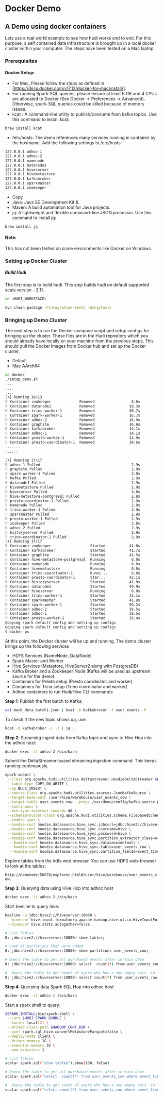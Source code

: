 # Docker Demo

## A Demo using docker containers​
Lets use a real world example to see how hudi works end to end. For this purpose, a self contained data infrastructure is brought up in a local docker cluster within your computer.
The steps have been tested on a Mac laptop

### Prerequisites​
#### Docker Setup: 
- For Mac, Please follow the steps as defined in [https://docs.docker.com/v17.12/docker-for-mac/install/]. 
- For running Spark-SQL queries, please ensure at least 6 GB and 4 CPUs are allocated to Docker (See Docker -> Preferences -> Advanced). Otherwise, spark-SQL queries could be killed because of memory issues.
- kcat : A command-line utility to publish/consume from kafka topics. Use this command to install kcat:
```bash 
brew install kcat
``` 
- /etc/hosts: The demo references many services running in container by the hostname. Add the following settings to /etc/hosts:
``` bash
127.0.0.1 adhoc-1
127.0.0.1 adhoc-2
127.0.0.1 namenode
127.0.0.1 datanode1
127.0.0.1 hiveserver
127.0.0.1 hivemetastore
127.0.0.1 kafkabroker
127.0.0.1 sparkmaster
127.0.0.1 zookeeper
```

- Copy
- Java: Java SE Development Kit 8.
- Maven: A build automation tool for Java projects.
- jq: A lightweight and flexible command-line JSON processor. Use this command to install jq: 
``` bash 
brew install jq
```
#### Note: 
This has not been tested on some environments like Docker on Windows.

### Setting up Docker Cluster​
##### Build Hudi​
The first step is to build hudi. This step builds hudi on default supported scala version - 2.11.
``` bash 
cd <HUDI_WORKSPACE>

mvn clean package -Pintegration-tests -DskipTests
```
### Bringing up Demo Cluster​

The next step is to run the Docker compose script and setup configs for bringing up the cluster. These files are in the Hudi repository which you should already have locally on your machine from the previous steps. 
This should pull the Docker images from Docker hub and set up the Docker cluster.
- Default
- Mac AArch64

``` bash
cd docker
./setup_demo.sh
....
....
....
[+] Running 10/13
⠿ Container zookeeper             Removed                 8.6s
⠿ Container datanode1             Removed                18.3s
⠿ Container trino-worker-1        Removed                50.7s
⠿ Container spark-worker-1        Removed                16.7s
⠿ Container adhoc-2               Removed                16.9s
⠿ Container graphite              Removed                16.9s
⠿ Container kafkabroker           Removed                14.1s
⠿ Container adhoc-1               Removed                14.1s
⠿ Container presto-worker-1       Removed                11.9s
⠿ Container presto-coordinator-1  Removed                34.6s
.......
......

[+] Running 17/17
⠿ adhoc-1 Pulled                                          2.9s
⠿ graphite Pulled                                         2.8s
⠿ spark-worker-1 Pulled                                   3.0s
⠿ kafka Pulled                                            2.9s
⠿ datanode1 Pulled                                        2.9s
⠿ hivemetastore Pulled                                    2.9s
⠿ hiveserver Pulled                                       3.0s
⠿ hive-metastore-postgresql Pulled                        2.8s
⠿ presto-coordinator-1 Pulled                             2.9s
⠿ namenode Pulled                                         2.9s
⠿ trino-worker-1 Pulled                                   2.9s
⠿ sparkmaster Pulled                                      2.9s
⠿ presto-worker-1 Pulled                                  2.9s
⠿ zookeeper Pulled                                        2.8s
⠿ adhoc-2 Pulled                                          2.9s
⠿ historyserver Pulled                                    2.9s
⠿ trino-coordinator-1 Pulled                              2.9s
[+] Running 17/17
⠿ Container zookeeper                  Started           41.0s
⠿ Container kafkabroker                Started           41.7s
⠿ Container graphite                   Started           41.5s
⠿ Container hive-metastore-postgresql  Running            0.0s
⠿ Container namenode                   Running            0.0s
⠿ Container hivemetastore              Running            0.0s
⠿ Container trino-coordinator-1        Runni...           0.0s
⠿ Container presto-coordinator-1       Star...           42.1s
⠿ Container historyserver              Started           41.0s
⠿ Container datanode1                  Started           49.9s
⠿ Container hiveserver                 Running            0.0s
⠿ Container trino-worker-1             Started           42.1s
⠿ Container sparkmaster                Started           41.9s
⠿ Container spark-worker-1             Started           50.2s
⠿ Container adhoc-2                    Started           38.5s
⠿ Container adhoc-1                    Started           38.5s
⠿ Container presto-worker-1            Started           38.4s
Copying spark default config and setting up configs
Copying spark default config and setting up configs
$ docker ps

```

At this point, the Docker cluster will be up and running. The demo cluster brings up the following services
- HDFS Services (NameNode, DataNode)
- Spark Master and Worker
- Hive Services (Metastore, HiveServer2 along with PostgresDB)
- Kafka Broker and a Zookeeper Node (Kafka will be used as upstream source for the demo)
- Containers for Presto setup (Presto coordinator and worker)
- Containers for Trino setup (Trino coordinator and worker)
- Adhoc containers to run Hudi/Hive CLI commands


**Step 1**: Publish the first batch to Kafka:
```bash 
cat mock_data_batch1.json | kcat -b kafkabroker -t user_events -P
```
To check if the new topic shows up, use:
```bash
kcat -b kafkabroker -L -J | jq .
```

**Step 2**: Streaming ingest data from Kafka topic and sync to Hive 
Hop into the adhoc host:
```bash
docker exec -it adhoc-2 /bin/bash
```
Submit the DeltaStreamer-based streaming ingestion command. This keeps running continuously.

```bash
spark-submit \
 --class org.apache.hudi.utilities.deltastreamer.HoodieDeltaStreamer $HUDI_UTILITIES_BUNDLE \
 --table-type COPY_ON_WRITE \
 --op BULK_INSERT \
 --source-class org.apache.hudi.utilities.sources.JsonKafkaSource \
 --target-base-path /user/hive/warehouse/user_events_cow \
 --target-table user_events_cow --props /var/demo/config/kafka-source.properties \
 --continuous \
 --min-sync-interval-seconds 60 \
 --schemaprovider-class org.apache.hudi.utilities.schema.FilebasedSchemaProvider \
 --enable-sync \
 --hoodie-conf hoodie.datasource.hive_sync.jdbcurl=jdbc:hive2://hiveserver:10000 \
 --hoodie-conf hoodie.datasource.hive_sync.username=hive \
 --hoodie-conf hoodie.datasource.hive_sync.password=hive \
 --hoodie-conf hoodie.datasource.hive_sync.partition_extractor_class=org.apache.hudi.hive.SlashEncodedDayPartitionValueExtractor \
  --hoodie-conf hoodie.datasource.hive_sync.database=default \
  --hoodie-conf hoodie.datasource.hive_sync.table=user_events_cow \
  --hoodie-conf hoodie.datasource.hive_sync.partition_fields=event_time_date
```

Explore tables from the hdfs web browser. You can use HDFS web-browser to look at the tables:

`http://namenode:50070/explorer.html#/user/hive/warehouse/user_events_cow.`


**Step 3**: Querying data using Hive
Hop into adhoc host
```bash
docker exec -it adhoc-2 /bin/bash
```
Start beeline to query hive:
```bash
beeline -u jdbc:hive2://hiveserver:10000 \
 --hiveconf hive.input.format=org.apache.hadoop.hive.ql.io.HiveInputFormat \
 --hiveconf hive.stats.autogather=false

# List Tables
0: jdbc:hive2://hiveserver:10000> show tables;

# Look at partitions that were added
0: jdbc:hive2://hiveserver:10000> show partitions user_events_cow;

# Query the table to get all purchased events after certain date
0: jdbc:hive2://hiveserver:10000> select  count(*) from user_events_cow where event_time_date > '2022-11-10' and action_type='purchased';

#  Query the table to get count of users who has a non empty cart  in last one week
0: jdbc:hive2://hiveserver:10000> select count(*) from user_events_cow where event_time_date > '2022-11-10' and has_shopping_cart = true;
```

**Step 4**: Querying data Spark SQL
Hop into adhoc host:
```bash
docker exec -it adhoc-1 /bin/bash
```

Start a spark shell to query:
```bash
$SPARK_INSTALL/bin/spark-shell \
 --jars $HUDI_SPARK_BUNDLE \
 --master local[2] \
 --driver-class-path $HADOOP_CONF_DIR \
 --conf spark.sql.hive.convertMetastoreParquet=false \
 --deploy-mode client \
 --driver-memory 1G \
 --executor-memory 3G \
 --num-executors 1

# List Tables
scala> spark.sql("show tables").show(100, false)

# Query the table to get all purchased events after certain date
scala> spark.sql("select  count(*) from user_events_cow where event_time_date > '2022-11-10' and action_type='purchased'").show(100, false)

#  Query the table to get count of users who has a non empty cart  in last one week
scala> spark.sql("select count(*) from user_events_cow where event_time_date > '2022-11-10' and has_shopping_cart = true").show(100, false)

```
